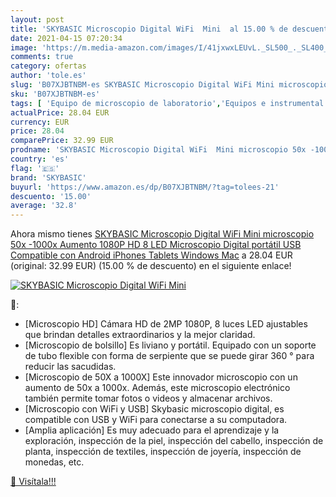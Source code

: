 ```yaml
---
layout: post
title: 'SKYBASIC Microscopio Digital WiFi  Mini  al 15.00 % de descuento'
date: 2021-04-15 07:20:34
image: 'https://m.media-amazon.com/images/I/41jxwxLEUvL._SL500_._SL400_.jpg'
comments: true
category: ofertas
author: 'tole.es'
slug: 'B07XJBTNBM-es SKYBASIC Microscopio Digital WiFi Mini microscopio 50x...'
sku: 'B07XJBTNBM-es'
tags: [ 'Equipo de microscopio de laboratorio','Equipos e instrumental de laboratorio','Industria, empresas y ciencia','Microscopios','Microscopios digitales portátiles para laboratorio','Productos de laboratorio y ciencias','android','skybasic', ]
actualPrice: 28.04 EUR
currency: EUR
price: 28.04
comparePrice: 32.99 EUR
prodname: 'SKYBASIC Microscopio Digital WiFi  Mini microscopio 50x -1000x Aumento  1080P HD 8 LED Microscopio Digital portátil USB Compatible con Android iPhones Tablets Windows Mac'
country: 'es'
flag: '🇪🇸'
brand: 'SKYBASIC'
buyurl: 'https://www.amazon.es/dp/B07XJBTNBM/?tag=tolees-21'
descuento: '15.00'
average: '32.8'
---
```


Ahora mismo tienes [SKYBASIC Microscopio Digital WiFi  Mini microscopio 50x -1000x Aumento  1080P HD 8 LED Microscopio Digital portátil USB Compatible con Android iPhones Tablets Windows Mac](https://www.amazon.es/dp/B07XJBTNBM/?tag=tolees-21) a 28.04 EUR (original: 32.99 EUR) (15.00 %  de descuento) en el siguiente enlace!

[![SKYBASIC Microscopio Digital WiFi  Mini ](https://m.media-amazon.com/images/I/41jxwxLEUvL._SL500_._SL400_.jpg)](https://www.amazon.es/dp/B07XJBTNBM/?tag=tolees-21)

🔎:

- [Microscopio HD] Cámara HD de 2MP 1080P, 8 luces LED ajustables que brindan detalles extraordinarios y la mejor claridad.
- [Microscopio de bolsillo] Es liviano y portátil. Equipado con un soporte de tubo flexible con forma de serpiente que se puede girar 360 ° para reducir las sacudidas.
- [Microscopio de 50X a 1000X] Este innovador microscopio con un aumento de 50x a 1000x. Además, este microscopio electrónico también permite tomar fotos o videos y almacenar archivos.
- [Microscopio con WiFi y USB] Skybasic microscopio digital, es compatible con USB y WiFi para conectarse a su computadora.
- [Amplia aplicación] Es muy adecuado para el aprendizaje y la exploración, inspección de la piel, inspección del cabello, inspección de planta, inspección de textiles, inspección de joyería, inspección de monedas, etc.

[🛒 Visítala!!!](https://www.amazon.es/dp/B07XJBTNBM/?tag=tolees-21)
